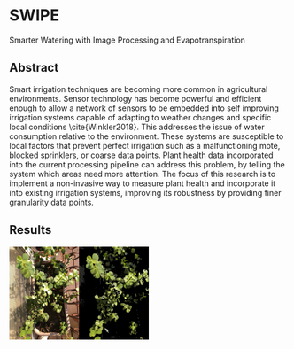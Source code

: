 # SWIPE
Smarter Watering with Image Processing and Evapotranspiration

## Abstract
Smart irrigation techniques are becoming more common in agricultural environments. Sensor technology has become powerful and efficient enough to allow a network of sensors to be embedded into self improving irrigation systems capable of adapting to weather changes and specific local conditions \cite{Winkler2018}. This addresses the issue of water consumption relative to the environment. These systems are susceptible to local factors that prevent perfect irrigation such as a malfunctioning mote, blocked sprinklers, or coarse data points. Plant health data incorporated into the current processing pipeline can address this problem, by telling the system which areas need more attention. The focus of this research is to implement a non-invasive way to measure plant health and incorporate it into existing irrigation systems, improving its robustness by providing finer granularity data points.

## Results

<img src="/colorspace/results/succulent/IMG_3815.jpg" alt="Raw Cell Phone Input" width="25%"/><img src="/colorspace/results/succulent/b30.jpg" alt="Color Processed Output" width="25%"/>
